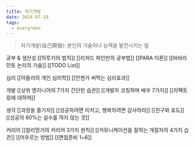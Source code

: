 ```yaml
---
title: 자기개발
date: 2024-07-19
tags:
  - evergreen
---
```

> 자기개발(自己開發): 본인의 기술이나 능력을 발전시키는 일

공부 & 생산성
[[하루키의 법칙]]
[[리처드 파인만의 공부법]]
[[PARA 이론]]
[[바바라 민토 논리의 기술]]
[[TODO List]]

심리
[[아들러의 개인 심리학]]
[[언젠가 써먹는 심리효과]]

개발
[[상위 엔지니어의 7가지 간단한 습관]]
[[개발자 코칭하며 배우 7가지]]
[[리팩토링에 대하여]]

생각
[[과정을 즐기자]]
[[성공하려면 미치고, 행복하려면 감사하라]]
[[친구와 효도]]
[[성공의 80%는 실수를 하지 않는 것]]

커리어
[[찰리멍거의 커리어 3가지 원칙]]
[[커뮤니케이션을 잘하는 개잘자의 4가지 습관]]
[[어우르는 방법]]
[[면접준비 1~6]]
